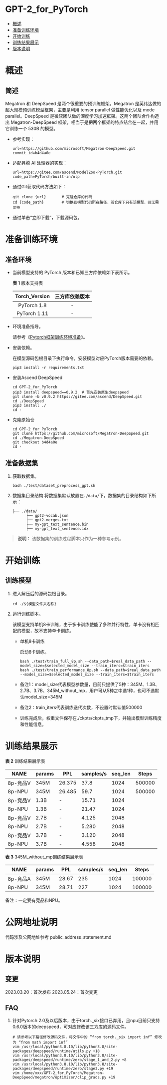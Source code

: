 # GPT-2_for_PyTorch

-   [概述](概述.md)
-   [准备训练环境](准备训练环境.md)
-   [开始训练](开始训练.md)
-   [训练结果展示](训练结果展示.md)
-   [版本说明](版本说明.md)


# 概述

## 简述

Megatron 和 DeepSpeed 是两个很重要的预训练框架。Megatron 是英伟达做的超大规模预训练模型框架，主要是利用 tensor parallel 做性能优化以及 mode parallel。DeepSpeed 是微软团队做的深度学习加速框架。这两个团队合作构造出 Megatron-DeepSpeed  框架，相当于是把两个框架的特点结合在一起，并用它训练一个 530B 的模型。

- 参考实现：

  ```
  url=https://github.com/microsoft/Megatron-DeepSpeed.git
  commit_id=b4d4a0e
  ```

- 适配昇腾 AI 处理器的实现：

  ```
  url=https://gitee.com/ascend/ModelZoo-PyTorch.git
  code_path=PyTorch/built-in/nlp
  ```
  
- 通过Git获取代码方法如下：

  ```
  git clone {url}       # 克隆仓库的代码
  cd {code_path}        # 切换到模型代码所在路径，若仓库下只有该模型，则无需切换
  ```
  
- 通过单击“立即下载”，下载源码包。

# 准备训练环境

## 准备环境

- 当前模型支持的 PyTorch 版本和已知三方库依赖如下表所示。

  **表 1**  版本支持表

  | Torch_Version      | 三方库依赖版本                                 |
  | :--------: | :----------------------------------------------------------: |
  | PyTorch 1.8 | - |
  | PyTorch 1.11 | - |
  
- 环境准备指导。

  请参考《[Pytorch框架训练环境准备](https://www.hiascend.com/document/detail/zh/ModelZoo/pytorchframework/ptes)》。
  
- 安装依赖。

  在模型源码包根目录下执行命令，安装模型对应PyTorch版本需要的依赖。
  ```
  pip3 install -r requirements.txt
  ```


- 安装Ascend DeepSpeed 
  
  ```
  cd GPT-2_for_PyTorch
  pip3 install deepspeed==0.9.2  # 首先安装原生deepspeed
  git clone -b v0.9.2 https://gitee.com/ascend/DeepSpeed.git
  cd ./DeepSpeed
  pip3 install ./
  cd -
  ```


- 克隆原始仓

  ```
  cd GPT-2_for_PyTorch
  git clone https://github.com/microsoft/Megatron-DeepSpeed.git
  cd ./Megatron-DeepSpeed
  git checkout b4d4a0e
  cd -
  ```

## 准备数据集

1. 获取数据集。

    ```bash ./test/dataset_preprocess_gpt.sh```

2. 数据集目录结构
   将数据集默认放置在```./data/```下，数据集的目录结构如下所示：

   ```
   ├── ./data/
         ├── gpt2-vocab.json         
         ├── gpt2-merges.txt
         ├── my-gpt_text_sentence.bin
         ├── my-gpt_text_sentence.idx
   ```

> **说明：** 
>该数据集的训练过程脚本只作为一种参考示例。


# 开始训练

## 训练模型

1. 进入解压后的源码包根目录。

   ```
   cd ./${模型文件夹名称} 
   ```

2. 运行训练脚本。

   该模型支持单机8卡训练，由于多卡训练使能了多种并行特性，单卡没有相匹配的模型，故不支持单卡训练。

   - 单机8卡训练

     启动8卡训练。

     ```
     bash ./test/train_full_8p.sh --data_path=$real_data_path --model_size=$selected_model_size --train_iters=$train_iters
     bash ./test/train_performance_8p.sh --data_path=$real_data_path --model_size=$selected_model_size --train_iters=$train_iters
     ```
   - 备注1：model_size代表模型参数量，目前只提供了5种：345M、1.3B、2.7B、3.7B、345M_without_mp，用户可从5种之中选1种，也可不选默认model_size=345M
   - 备注2：train_iters代表训练迭代次数，不设置时默认值500000
   - 训练完成后，权重文件保存在./ckpts/ckpts_tmp下，并输出模型训练精度和性能信息。

# 训练结果展示

**表 2**  训练结果展示表

| NAME     | params |  PPL  | samples/s | seq_len | Steps     |
| -------  | -----  | -----  |------- | ----- | ------    |
| 8p-竞品V  | 345M  | 26.375  |   37.8 | 1024 | 500000    |
| 8p-NPU   | 345M | 26.485 |   59.7  | 1024 | 500000    |
| 8p-竞品V  | 1.3B  | - |  15.71 | 1024 |
| 8p-NPU   | 1.3B  | - |  21.47  | 1024 |
| 8p-竞品V  | 2.7B  | - |   4.125 | 2048 |
| 8p-NPU   | 2.7B  | - |   5.280  | 2048 |
| 8p-竞品V  | 3.7B  | - |   3.120 | 2048 |
| 8p-NPU   | 3.7B  | - |   4.558  | 2048 |

**表 3**  345M_without_mp训练结果展示表

| NAME     | params | PPL    | samples/s | seq_len | Steps     |
| -------  | -----  | -----  |------- | ----- | ------    |
| 8p-竞品A  | 345M  | 28.67 |   235 | 1024 | 100000    |
| 8p-NPU   | 345M  | 28.71 |   227  | 1024 | 100000    |

备注：一定要有竞品和NPU。

# 公网地址说明

代码涉及公网地址参考 public_address_statement.md

# 版本说明

## 变更

2023.03.20：首次发布
2023.05.24：首次变更

## FAQ

1. 针对Pytorch 2.0及以后版本，由于torch._six接口已弃用，且npu目前只支持0.6.0版本的deepspeed，可对应修改该三方库的源码文件。

   ```
   # 请参考以下路径修改源码文件，将文件中的 “from torch._six import inf” 修改为 “from math import inf”
   vim /usr/local/python3.8.10/lib/python3.8/site-packages/deepspeed/runtime/utils.py +18
   vim /usr/local/python3.8.10/lib/python3.8/site-packages/deepspeed/runtime/zero/stage_1_and_2.py +8
   vim /usr/local/python3.8.10/lib/python3.8/site-packages/deepspeed/runtime/zero/stage3.py +19
   vim /home/xxx/GPT-2_for_PyTorch/Megatron-DeepSpeed/megatron/optimizer/clip_grads.py +19
   ```
